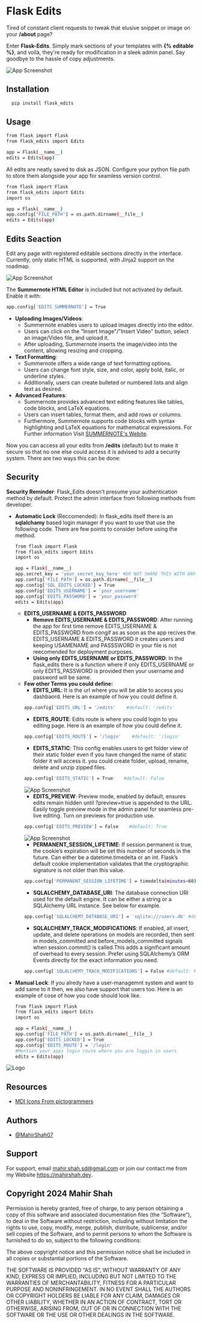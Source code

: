 
# Flask Edits

Tired of constant client requests to tweak that elusive snippet or image on your **/about** page?

Enter **Flask-Edits**. Simply mark sections of your templates with **{% editable %}**, and voilà, they're ready for modification in a sleek admin panel. Say goodbye to the hassle of copy adjustments.

![App Screenshot](https://via.placeholder.com/800x300?text=App+Screenshot+Here)
## Installation
```bash
  pip install flask_edits
```
## Usage
```bash
from flask import Flask
from flask_edits import Edits

app = Flask(__name__)
edits = Edits(app)

```
All edits are neatly saved to disk as JSON. Configure your python file path to store them alongside your app for seamless version control.

```bash
from flask import Flask
from flask_edits import Edits
import os

app = Flask(__name__)
app.config['FILE_PATH'] = os.path.dirname(__file__)
edits = Edits(app)

```

## Edits Seaction
Edit any page with registered editable sections directly in the interface. Currently, only static HTML is supported, with Jinja2 support on the roadmap.

![App Screenshot](https://via.placeholder.com/800x300?text=App+Screenshot+Here)

The **Summernote HTML Editor** is included but not activated by default. Enable it with:
```bash
app.config['EDITS_SUMMERNOTE'] = True
```
* **Uploading Images/Videos**:
    * Summernote enables users to upload images directly into the editor.
    * Users can click on the "Insert Image"/"Insert Video" button, select an image/Video file, and upload it.
    * After uploading, Summernote inserts the image/video into the content, allowing resizing and cropping.
* **Text Formatting**:
    * Summernote offers a wide range of text formatting options.
    * Users can change font style, size, and color, apply bold, italic, or underline styles.
    * Additionally, users can create bulleted or numbered lists and align text as desired.
* **Advanced Features**:
    * Summernote provides advanced text editing features like tables, code blocks, and LaTeX equations.
    * Users can insert tables, format them, and add rows or columns.
    * Furthermore, Summernote supports code blocks with syntax highlighting and LaTeX equations for mathematical expressions.
For Further information Visit [SUMMERNOTE's Webite](https://summernote.org/).

Now you can access all your edits from **/edits** (default) but to make it secure so that no one else could access it is advised to add a security system. There are two ways this can be done:

## Security
**Security Reminder**: Flask_Edits doesn't presume your authentication method by default. Protect the admin interface from following methods from developer.
* **Automatic Lock** (Reccomended): In flask_edits itself there is an **sqlalchamy** based login manager if you want to use that use the following code. There are few points to consider before using the method.
    ```bash
    from flask import Flask
    from flask_edits import Edits
    import os

    app = Flask(__name__)
    app.secret_key = 'your_secret_key_here' #DO NOT SHARE THIS WITH ANYONE
    app.config['FILE_PATH'] = os.path.dirname(__file__)
    app.config['SQL_EDITS_LOCKED'] = True
    app.config['EDITS_USERNAME'] = 'your_username'
    app.config['EDITS_PASSWORD'] = 'your_password'
    edits = Edits(app)
    ```
    * **EDITS_USERNAME & EDITS_PASSWORD**
        * **Remove EDITS_USERNAME & EDITS_PASSWORD**: After running the app for first time remove EDITS_USERNAME & EDITS_PASSWORD from congif as as soon as the app recives the  EDITS_USERNAME & EDITS_PASSWORD it creates users and keeping USAMENAME and PASSSWORD in your file is not reecomended for deployment purposes.
        * **Using only EDITS_USERNAME or EDITS_PASSWORD**: In the flask_edits there is a function where if only EDITS_USERNAME or only EDITS_PASSWORD is provided then your username and password will be same.
    * **Few other Terms you could define:**
        * **EDITS_URL**: It is the url where you will be able to access you dashbaord. Here is an example of how you could define it.
        ```bash
        app.config['EDITS_URL'] = '/edits'    #default: '/edits'
        ```
        * **EDITS_ROUTE**: Edits route is where you could login to you editing page. Here is an example of how you could define it.
        ```bash
        app.config['EDITS_ROUTE'] = '/login'    #default: '/login'
        ```
        * **EDITS_STATIC**: This config enables users to get folder view of their static folder even if you have changed the name of static folder it will access it. you could create folder, upload, rename, delete and unzip zipped files.
        ```bash
        app.config['EDITS_STATIC'] = True    #default: False
        ```
        ![App Screenshot](https://via.placeholder.com/800x300?text=App+Screenshot+Here)
        * **EDITS_PREVIEW**: Preview mode, enabled by default, ensures edits remain hidden until ?preview=true is appended to the URL. Easily toggle preview mode in the admin panel for seamless pre-live editing. Turn on previews for production use.
        ```bash
        app.config['EDITS_PREVIEW'] = False    #default: True
        ```
        ![App Screenshot](https://via.placeholder.com/800x100?text=App+Screenshot+Here)
        * **PERMANENT_SESSION_LIFETIME**: If session.permanent is true, the cookie’s expiration will be set this number of seconds in the future. Can either be a datetime.timedelta or an int. Flask’s default cookie implementation validates that the cryptographic signature is not older than this value.
        ```bash
        app.config['PERMANENT_SESSION_LIFETIME'] = timedelta(minutes=60)   #default: 60min
        ```
        * **SQLALCHEMY_DATABASE_URI**: The database connection URI used for the default engine. It can be either a string or a SQLAlchemy URL instance. See below for example.
        ```bash
        app.config['SQLALCHEMY_DATABASE_URI'] = 'sqlite:///users.db' #default: sqlite:///users.db
        ```
         * **SQLALCHEMY_TRACK_MODIFICATIONS**: If enabled, all insert, update, and delete operations on models are recorded, then sent in models_committed and before_models_committed signals when session.commit() is called.This adds a significant amount of overhead to every session. Prefer using SQLAlchemy’s ORM Events directly for the exact information you need.
        ```bash
        app.config['SQLALCHEMY_TRACK_MODIFICATIONS'] = False #default: False
        ```
* **Manual Lock**: If you alredy have a user-managemnt system and want to add same to it then, we also have support that users too. Here is an example of cose of how you code should look like.
    ```bash
    from flask import Flask
    from flask_edits import Edits
    import os

    app = Flask(__name__)
    app.config['FILE_PATH'] = os.path.dirname(__file__)
    app.config['EDITS_LOCKED'] = True
    app.config['EDITS_ROUTE'] = '/login'
    #Mention your apps login route where you are loggin in users.
    edits = Edits(app)
    ```
![Logo](https://via.placeholder.com/800x200?text=App+Screenshot+Here)

## Resources
 - [MDI Icons From pictogrammers](https://pictogrammers.github.io/@mdi/font/2.0.46/)

## Authors
- [@MahirShah07](https://www.mahirshah.dev)

## Support
For support, email mahir.shah.sd@gmail.com or join our contact me from my Website https://mahirshah.dev.

## Copyright 2024 Mahir Shah
Permission is hereby granted, free of charge, to any person obtaining a copy of this software and associated documentation files (the “Software”), to deal in the Software without restriction, including without limitation the rights to use, copy, modify, merge, publish, distribute, sublicense, and/or sell copies of the Software, and to permit persons to whom the Software is furnished to do so, subject to the following conditions:

The above copyright notice and this permission notice shall be included in all copies or substantial portions of the Software.

THE SOFTWARE IS PROVIDED “AS IS”, WITHOUT WARRANTY OF ANY KIND, EXPRESS OR IMPLIED, INCLUDING BUT NOT LIMITED TO THE WARRANTIES OF MERCHANTABILITY, FITNESS FOR A PARTICULAR PURPOSE AND NONINFRINGEMENT. IN NO EVENT SHALL THE AUTHORS OR COPYRIGHT HOLDERS BE LIABLE FOR ANY CLAIM, DAMAGES OR OTHER LIABILITY, WHETHER IN AN ACTION OF CONTRACT, TORT OR OTHERWISE, ARISING FROM, OUT OF OR IN CONNECTION WITH THE SOFTWARE OR THE USE OR OTHER DEALINGS IN THE SOFTWARE.


